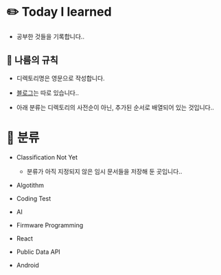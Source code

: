 # ✏️ Today I learned

- 공부한 것들을 기록합니다..

## 👀 나름의 규칙

- 디렉토리명은 영문으로 작성합니다.

- [블로그](https://velog.io/@yewon0804)는 따로 있습니다..

- 아래 분류는 디렉토리의 사전순이 아닌, 추가된 순서로 배열되어 있는 것입니다..

# 🌻 분류

- Classification Not Yet

    - 분류가 아직 지정되지 않은 임시 문서들을 저장해 둔 곳입니다..

- Algotithm

- Coding Test

- AI

- Firmware Programming

- React

- Public Data API

- Android
